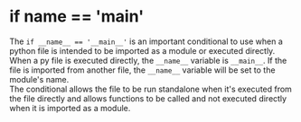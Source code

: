 # if __name__ == '__main__'

The `if __name__ == '__main__'` is an important conditional to use when a python file is intended to be imported as a module or executed directly.  
When a py file is executed directly, the `__name__` variable is `__main__`. If the file is imported from another file, the `__name__` variable will be set to the module's name.  
The conditional allows the file to be run standalone when it's executed from the file directly and allows functions to be called and not executed directly when it is imported as a module.
